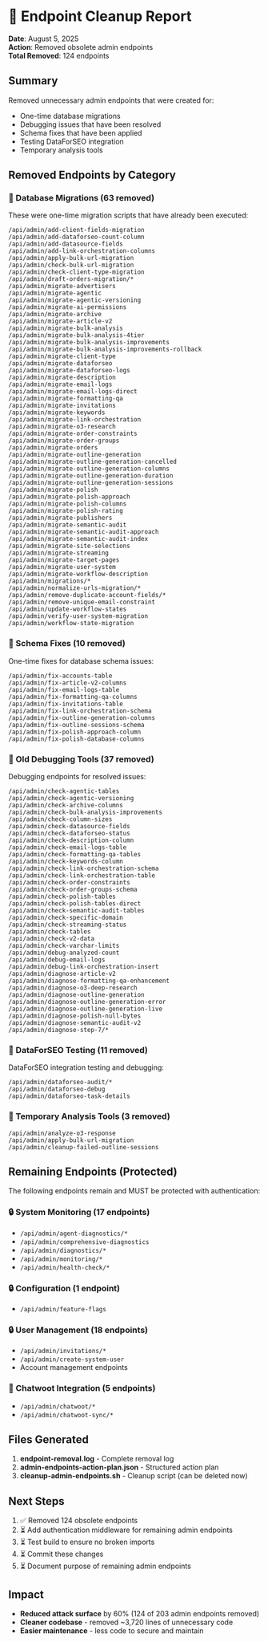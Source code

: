 # 🧹 Endpoint Cleanup Report

**Date**: August 5, 2025  
**Action**: Removed obsolete admin endpoints  
**Total Removed**: 124 endpoints

## Summary

Removed unnecessary admin endpoints that were created for:
- One-time database migrations
- Debugging issues that have been resolved
- Schema fixes that have been applied
- Testing DataForSEO integration
- Temporary analysis tools

## Removed Endpoints by Category

### 📁 Database Migrations (63 removed)
These were one-time migration scripts that have already been executed:

```
/api/admin/add-client-fields-migration
/api/admin/add-dataforseo-count-column
/api/admin/add-datasource-fields
/api/admin/add-link-orchestration-columns
/api/admin/apply-bulk-url-migration
/api/admin/check-bulk-url-migration
/api/admin/check-client-type-migration
/api/admin/draft-orders-migration/*
/api/admin/migrate-advertisers
/api/admin/migrate-agentic
/api/admin/migrate-agentic-versioning
/api/admin/migrate-ai-permissions
/api/admin/migrate-archive
/api/admin/migrate-article-v2
/api/admin/migrate-bulk-analysis
/api/admin/migrate-bulk-analysis-4tier
/api/admin/migrate-bulk-analysis-improvements
/api/admin/migrate-bulk-analysis-improvements-rollback
/api/admin/migrate-client-type
/api/admin/migrate-dataforseo
/api/admin/migrate-dataforseo-logs
/api/admin/migrate-description
/api/admin/migrate-email-logs
/api/admin/migrate-email-logs-direct
/api/admin/migrate-formatting-qa
/api/admin/migrate-invitations
/api/admin/migrate-keywords
/api/admin/migrate-link-orchestration
/api/admin/migrate-o3-research
/api/admin/migrate-order-constraints
/api/admin/migrate-order-groups
/api/admin/migrate-orders
/api/admin/migrate-outline-generation
/api/admin/migrate-outline-generation-cancelled
/api/admin/migrate-outline-generation-columns
/api/admin/migrate-outline-generation-duration
/api/admin/migrate-outline-generation-sessions
/api/admin/migrate-polish
/api/admin/migrate-polish-approach
/api/admin/migrate-polish-columns
/api/admin/migrate-polish-rating
/api/admin/migrate-publishers
/api/admin/migrate-semantic-audit
/api/admin/migrate-semantic-audit-approach
/api/admin/migrate-semantic-audit-index
/api/admin/migrate-site-selections
/api/admin/migrate-streaming
/api/admin/migrate-target-pages
/api/admin/migrate-user-system
/api/admin/migrate-workflow-description
/api/admin/migrations/*
/api/admin/normalize-urls-migration/*
/api/admin/remove-duplicate-account-fields/*
/api/admin/remove-unique-email-constraint
/api/admin/update-workflow-states
/api/admin/verify-user-system-migration
/api/admin/workflow-state-migration
```

### 📁 Schema Fixes (10 removed)
One-time fixes for database schema issues:

```
/api/admin/fix-accounts-table
/api/admin/fix-article-v2-columns
/api/admin/fix-email-logs-table
/api/admin/fix-formatting-qa-columns
/api/admin/fix-invitations-table
/api/admin/fix-link-orchestration-schema
/api/admin/fix-outline-generation-columns
/api/admin/fix-outline-sessions-schema
/api/admin/fix-polish-approach-column
/api/admin/fix-polish-database-columns
```

### 📁 Old Debugging Tools (37 removed)
Debugging endpoints for resolved issues:

```
/api/admin/check-agentic-tables
/api/admin/check-agentic-versioning
/api/admin/check-archive-columns
/api/admin/check-bulk-analysis-improvements
/api/admin/check-column-sizes
/api/admin/check-datasource-fields
/api/admin/check-dataforseo-status
/api/admin/check-description-column
/api/admin/check-email-logs-table
/api/admin/check-formatting-qa-tables
/api/admin/check-keywords-column
/api/admin/check-link-orchestration-schema
/api/admin/check-link-orchestration-table
/api/admin/check-order-constraints
/api/admin/check-order-groups-schema
/api/admin/check-polish-tables
/api/admin/check-polish-tables-direct
/api/admin/check-semantic-audit-tables
/api/admin/check-specific-domain
/api/admin/check-streaming-status
/api/admin/check-tables
/api/admin/check-v2-data
/api/admin/check-varchar-limits
/api/admin/debug-analyzed-count
/api/admin/debug-email-logs
/api/admin/debug-link-orchestration-insert
/api/admin/diagnose-article-v2
/api/admin/diagnose-formatting-qa-enhancement
/api/admin/diagnose-o3-deep-research
/api/admin/diagnose-outline-generation
/api/admin/diagnose-outline-generation-error
/api/admin/diagnose-outline-generation-live
/api/admin/diagnose-polish-null-bytes
/api/admin/diagnose-semantic-audit-v2
/api/admin/diagnose-step-7/*
```

### 📁 DataForSEO Testing (11 removed)
DataForSEO integration testing and debugging:

```
/api/admin/dataforseo-audit/*
/api/admin/dataforseo-debug
/api/admin/dataforseo-task-details
```

### 📁 Temporary Analysis Tools (3 removed)
```
/api/admin/analyze-o3-response
/api/admin/apply-bulk-url-migration
/api/admin/cleanup-failed-outline-sessions
```

## Remaining Endpoints (Protected)

The following endpoints remain and MUST be protected with authentication:

### 🔒 System Monitoring (17 endpoints)
- `/api/admin/agent-diagnostics/*`
- `/api/admin/comprehensive-diagnostics`
- `/api/admin/diagnostics/*`
- `/api/admin/monitoring/*`
- `/api/admin/health-check/*`

### 🔒 Configuration (1 endpoint)
- `/api/admin/feature-flags`

### 🔒 User Management (18 endpoints)
- `/api/admin/invitations/*`
- `/api/admin/create-system-user`
- Account management endpoints

### 📌 Chatwoot Integration (5 endpoints)
- `/api/admin/chatwoot/*`
- `/api/admin/chatwoot-sync/*`

## Files Generated

1. **endpoint-removal.log** - Complete removal log
2. **admin-endpoints-action-plan.json** - Structured action plan
3. **cleanup-admin-endpoints.sh** - Cleanup script (can be deleted now)

## Next Steps

1. ✅ Removed 124 obsolete endpoints
2. ⏳ Add authentication middleware for remaining admin endpoints
3. ⏳ Test build to ensure no broken imports
4. ⏳ Commit these changes
5. ⏳ Document purpose of remaining admin endpoints

## Impact

- **Reduced attack surface** by 60% (124 of 203 admin endpoints removed)
- **Cleaner codebase** - removed ~3,720 lines of unnecessary code
- **Easier maintenance** - less code to secure and maintain